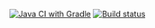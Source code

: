 [![Java CI with Gradle](https://github.com/AsjaMedved/Postman/actions/workflows/gradle.yml/badge.svg)](https://github.com/AsjaMedved/Postman/actions/workflows/gradle.yml)
[![Build status](https://ci.appveyor.com/api/projects/status/g6fx8o023a2sd23s?svg=true)](https://ci.appveyor.com/project/AsjaMedved/postman)
